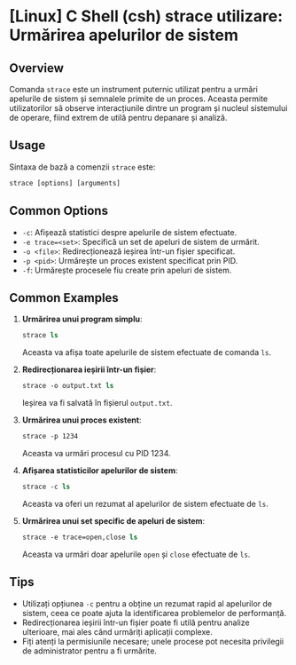 # [Linux] C Shell (csh) strace utilizare: Urmărirea apelurilor de sistem

## Overview
Comanda `strace` este un instrument puternic utilizat pentru a urmări apelurile de sistem și semnalele primite de un proces. Aceasta permite utilizatorilor să observe interacțiunile dintre un program și nucleul sistemului de operare, fiind extrem de utilă pentru depanare și analiză.

## Usage
Sintaxa de bază a comenzii `strace` este:

```csh
strace [options] [arguments]
```

## Common Options
- `-c`: Afișează statistici despre apelurile de sistem efectuate.
- `-e trace=<set>`: Specifică un set de apeluri de sistem de urmărit.
- `-o <file>`: Redirecționează ieșirea într-un fișier specificat.
- `-p <pid>`: Urmărește un proces existent specificat prin PID.
- `-f`: Urmărește procesele fiu create prin apeluri de sistem.

## Common Examples
1. **Urmărirea unui program simplu**:
   ```csh
   strace ls
   ```
   Aceasta va afișa toate apelurile de sistem efectuate de comanda `ls`.

2. **Redirecționarea ieșirii într-un fișier**:
   ```csh
   strace -o output.txt ls
   ```
   Ieșirea va fi salvată în fișierul `output.txt`.

3. **Urmărirea unui proces existent**:
   ```csh
   strace -p 1234
   ```
   Aceasta va urmări procesul cu PID 1234.

4. **Afișarea statisticilor apelurilor de sistem**:
   ```csh
   strace -c ls
   ```
   Aceasta va oferi un rezumat al apelurilor de sistem efectuate de `ls`.

5. **Urmărirea unui set specific de apeluri de sistem**:
   ```csh
   strace -e trace=open,close ls
   ```
   Aceasta va urmări doar apelurile `open` și `close` efectuate de `ls`.

## Tips
- Utilizați opțiunea `-c` pentru a obține un rezumat rapid al apelurilor de sistem, ceea ce poate ajuta la identificarea problemelor de performanță.
- Redirecționarea ieșirii într-un fișier poate fi utilă pentru analize ulterioare, mai ales când urmăriți aplicații complexe.
- Fiți atenți la permisiunile necesare; unele procese pot necesita privilegii de administrator pentru a fi urmărite.